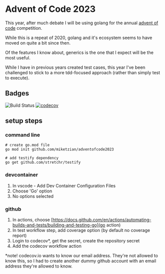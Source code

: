 # Advent of Code 2023

This year, after much debate I will be using golang for the annual [advent of code](https://adventofcode.com/2023) competition. 

While this is a repeat of 2020, golang and it's ecosystem seems to have moved on quite a bit since then.

Of the features I know about, generics is the one that I expect will be the most useful.

While I have in previous years created test cases, this year I've been challenged to stick to a more tdd-focused approach (rather than simply test to execute). 

## Badges
![Build Status](https://github.com/sfmiked/adventofcode2023/actions/workflows/go.yml/badge.svg)
[![codecov](https://codecov.io/gh/sfmiked/adventofcode2023/graph/badge.svg?token=63MRY6V67B)](https://codecov.io/gh/sfmiked/adventofcode2023)


## setup steps

### command line
```
# create go.mod file
go mod init github.com/miketzian/adventofcode2023

# add testify dependency
go get github.com/stretchr/testify
```

### devcontainer

1. In vscode - Add Dev Container Configuration Files
2. Choose 'Go' option
3. No options selected

### github 

1. In actions, choose [https://docs.github.com/en/actions/automating-builds-and-tests/building-and-testing-go](go action)
2. In test workflow step, add coverage option (by default no coverage report)
3. Login to codecov*, get the secret, create the repository secret
4. Add the codecov workflow action

*note! codecov.io wants to know our email address. They're not allowed to know this, so I had to create another dummy github account with an email address they're allowed to know. 